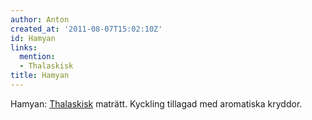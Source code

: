 ```yaml
---
author: Anton
created_at: '2011-08-07T15:02:10Z'
id: Hamyan
links:
  mention:
  - Thalaskisk
title: Hamyan
---
```


Hamyan: [Thalaskisk] maträtt. Kyckling tillagad med aromatiska kryddor.

  [Thalaskisk]: Thalaskisk
